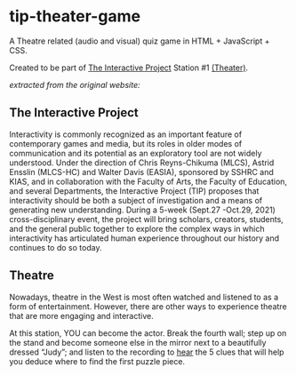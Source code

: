 # tip-theater-game

A Theatre related (audio and visual) quiz game in HTML + JavaScript + CSS.

Created to be part of [The Interactive Project](https://sites.google.com/ualberta.ca/tips-interactive-project/) 
Station #1 [(Theater)](https://sites.google.com/ualberta.ca/tips-interactive-project/home/the-interactive-game/theatre).

_extracted from the original website:_

## The Interactive Project

Interactivity is commonly recognized as an important feature of contemporary games and media, but its roles in older modes of communication and its potential as an exploratory tool are not widely understood. Under the direction of Chris Reyns-Chikuma (MLCS), Astrid Ensslin (MLCS-HC) and Walter Davis (EASIA), sponsored by SSHRC and KIAS, and in collaboration with the Faculty of Arts, the Faculty of Education, and several Departments, the Interactive Project (TIP) proposes that interactivity should be both a subject of investigation and a means of generating new understanding. During a 5-week (Sept.27 -Oct.29, 2021) cross-disciplinary event, the project will bring scholars, creators, students, and the general public together to explore the complex ways in which interactivity has articulated human experience throughout our history and continues to do so today. 

## Theatre

Nowadays, theatre in the West is most often watched and listened to as a form of entertainment. However, there are other ways to experience theatre that are more engaging and interactive. 

At this station, YOU can become the actor. Break the fourth wall; step up on the stand and become someone else in the mirror next to a beautifully dressed “Judy”; and listen to the recording to [hear](https://sites.google.com/ualberta.ca/tips-interactive-project/home/the-5-senses#h.fl7bihphlbrq) the 5 clues that will help you deduce where to find the first puzzle piece.
